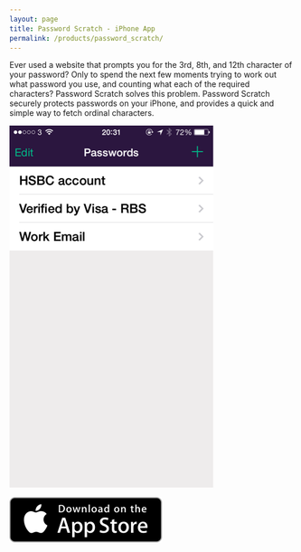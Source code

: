 ```yaml
---
layout: page
title: Password Scratch - iPhone App
permalink: /products/password_scratch/
---
```


Ever used a website that prompts you for the 3rd, 8th, and 12th character of your password? Only to spend the next few moments trying to work out what password you use, and counting what each of the required characters? Password Scratch solves this problem. Password Scratch securely protects passwords on your iPhone, and provides a quick and simple way to fetch ordinal characters.

![Password Scratch](/images/password-scratch-screen-1.png)

![Download Password Scratch on the Mac App Store](/images/Download_on_the_App_Store_Badge_US-UK_135x40.svg)
